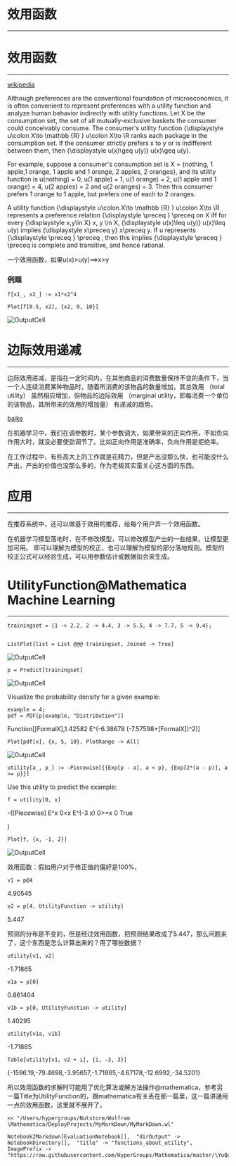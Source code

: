 # 效用函数
---


# 效用函数
---


[wikipedia](https://en.wikipedia.org/wiki/Utility#Functions)

Although preferences are the conventional foundation of microeconomics, it is often convenient to represent preferences with a utility function and analyze human behavior indirectly with utility functions. Let X be the consumption set, the set of all mutually-exclusive baskets the consumer could conceivably consume. The consumer's utility function {\displaystyle u\colon X\to \mathbb {R} }  u\colon X\to \R ranks each package in the consumption set. If the consumer strictly prefers x to y or is indifferent between them, then {\displaystyle u(x)\geq u(y)} u(x)\geq u(y).

For example, suppose a consumer's consumption set is X = {nothing, 1 apple,1 orange, 1 apple and 1 orange, 2 apples, 2 oranges}, and its utility function is u(nothing) = 0, u(1 apple) = 1, u(1 orange) = 2, u(1 apple and 1 orange) = 4, u(2 apples) = 2 and u(2 oranges) = 3. Then this consumer prefers 1 orange to 1 apple, but prefers one of each to 2 oranges.

A utility function {\displaystyle u\colon X\to \mathbb {R} }  u\colon X\to \R represents a preference relation {\displaystyle \preceq } \preceq  on X iff for every {\displaystyle x,y\in X} x, y \in X, {\displaystyle u(x)\leq u(y)} u(x)\leq u(y) implies {\displaystyle x\preceq y} x\preceq  y. If u represents {\displaystyle \preceq } \preceq , then this implies {\displaystyle \preceq } \preceq  is complete and transitive, and hence rational.

一个效用函数，如果u(x)>u(y)==>x>y

### 例题


    f[x1_, x2_] := x1*x2^4

    Plot[f[0.5, x2], {x2, 0, 10}]

![OutputCell](https://raw.githubusercontent.com/HyperGroups/Mathematica/master/YuQue/mathematica/MachineLearningInAction/utility_function/functions_about_utility/resource/functions_about_utility_10.jpg)

# 边际效用递减
---


边际效用递减，是指在一定时间内，在其他商品的消费数量保持不变的条件下，当一个人连续消费某种物品时，随着所消费的该物品的数量增加，其总效用 （total utility） 虽然相应增加，但物品的边际效用 （marginal utility，即每消费一个单位的该物品，其所带来的效用的增加量） 有递减的趋势。

[baike](https://baike.baidu.com/item/%E8%BE%B9%E9%99%85%E6%95%88%E7%94%A8%E9%80%92%E5%87%8F)

在机器学习中，我们在调参数时，某个参数调大，如果带来的正向作用，不如负向作用大时，就没必要使劲调节了。比如正向作用是准确率，负向作用是拒绝率。

在工作过程中，有些高大上的工作就是花精力，但是产出没那么快，也可能没什么产出，产出的价值也没那么多的，作为老板其实蛮关心这方面的东西。

# 应用
---


在推荐系统中，还可以做基于效用的推荐，给每个用户弄一个效用函数。

在机器学习模型落地时，在不修改模型，可以修改模型产出的一些结果，让模型更加可用。
即可以理解为模型的校正，也可以理解为模型的部分落地规则。模型的校正公式可以经验生成，可以用参数估计或数据拟合来生成。

# UtilityFunction@Mathematica Machine Learning
---


    trainingset = {1 -> 2.2, 2 -> 4.4, 3 -> 5.5, 4 -> 7.7, 5 -> 9.4};
    

    ListPlot[list = List @@@ trainingset, Joined -> True]

![OutputCell](https://raw.githubusercontent.com/HyperGroups/Mathematica/master/YuQue/mathematica/MachineLearningInAction/utility_function/functions_about_utility/resource/functions_about_utility_22.jpg)

    p = Predict[trainingset]

![OutputCell](https://raw.githubusercontent.com/HyperGroups/Mathematica/master/YuQue/mathematica/MachineLearningInAction/utility_function/functions_about_utility/resource/functions_about_utility_24.jpg)

Visualize the probability density for a given example:

    example = 4;
    pdf = PDF[p[example, "Distribution"]]

Function[\[FormalX],1.42582 E^(-6.38678 (-7.57598+\[FormalX])^2)]

    Plot[pdf[x], {x, 5, 10}, PlotRange -> All]

![OutputCell](https://raw.githubusercontent.com/HyperGroups/Mathematica/master/YuQue/mathematica/MachineLearningInAction/utility_function/functions_about_utility/resource/functions_about_utility_29.jpg)

    utility[a_, p_] := -Piecewise[{{Exp[p - a], a < p}, {Exp[2*(a - p)], a >= p}}]

Use this utility to predict the example:

    f = utility[0, x]

-(\[Piecewise]	E^x	0<x
E^(-3 x)	0>=x
0	True

)

    Plot[f, {x, -1, 2}]

![OutputCell](https://raw.githubusercontent.com/HyperGroups/Mathematica/master/YuQue/mathematica/MachineLearningInAction/utility_function/functions_about_utility/resource/functions_about_utility_35.jpg)

效用函数：假如用户对于修正值的偏好是100%，

    v1 = p@4

4.90545

    v2 = p[4, UtilityFunction -> utility]

5.447

预测的分布是不变的，但是经过效用函数，把预测结果改成了5.447，那么问题来了，这个东西是怎么计算出来的？用了哪些数据？

    utility[v1, v2]

-1.71865

    v1a = p[0]

0.861404

    v1b = p[0, UtilityFunction -> utility]

1.40295

    utility[v1a, v1b]

-1.71865

    Table[utility[v1, v2 + i], {i, -3, 3}]

{-1596.19,-79.4698,-3.95657,-1.71865,-4.67178,-12.6992,-34.5201}

所以效用函数的求解时可能用了优化算法或解方法操作@mathematica，参考另一篇Title为UtilityFunction的，跟mathematica有关丢在那一篇里，这一篇讲通用一点的效用函数，这里就不展开了。

    << "/Users/hypergroups/Nutstore/Wolfram \Mathematica/DeployProjects/MyMarkDown/MyMarkDown.wl"

    Notebook2Markdown[EvaluationNotebook[],  "dirOutput" -> NotebookDirectory[],  "title" -> "functions_about_utility",  ImagePrefix -> "https://raw.githubusercontent.com/HyperGroups/Mathematica/master/\YuQue/mathematica/MachineLearningInAction/utility_function"]